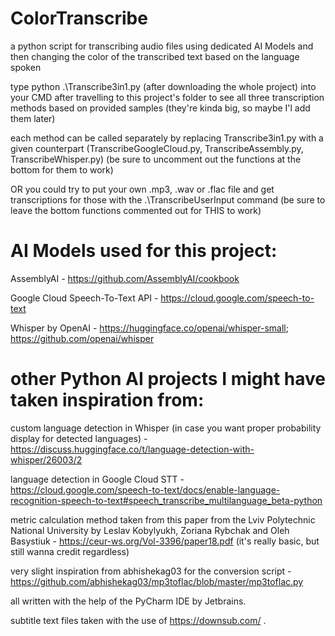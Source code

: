 # ColorTranscribe
a python script for transcribing audio files using dedicated AI Models
and then changing the color of the transcribed text based on the language spoken

type python .\Transcribe3in1.py (after downloading the whole project) into your CMD after travelling to this project's folder
to see all three transcription methods based on provided samples (they're kinda big, so maybe I'l add them later)

each method can be called separately by replacing Transcribe3in1.py with a given counterpart
(TranscribeGoogleCloud.py, TranscribeAssembly.py, TranscribeWhisper.py)
(be sure to uncomment out the functions at the bottom for them to work)

OR you could try to put your own .mp3, .wav or .flac file 
and get transcriptions for those with the .\TranscribeUserInput command
(be sure to leave the bottom functions commented out for THIS to work)

# AI Models used for this project:

AssemblyAI - https://github.com/AssemblyAI/cookbook

Google Cloud Speech-To-Text API - https://cloud.google.com/speech-to-text

Whisper by OpenAI - https://huggingface.co/openai/whisper-small; https://github.com/openai/whisper

# other Python AI projects I might have taken inspiration from:

custom language detection in Whisper (in case you want proper probability display for detected languages) - https://discuss.huggingface.co/t/language-detection-with-whisper/26003/2

language detection in Google Cloud STT - https://cloud.google.com/speech-to-text/docs/enable-language-recognition-speech-to-text#speech_transcribe_multilanguage_beta-python

metric calculation method taken from this paper from the Lviv Polytechnic National University by Leslav Kobylyukh, Zoriana Rybchak and Oleh Basystiuk - https://ceur-ws.org/Vol-3396/paper18.pdf (it's really basic, but still wanna credit regardless)

very slight inspiration from abhishekag03 for the conversion script - https://github.com/abhishekag03/mp3toflac/blob/master/mp3toflac.py

all written with the help of the PyCharm IDE by Jetbrains.

subtitle text files taken with the use of https://downsub.com/ .
